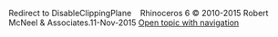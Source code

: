 ---
---

Redirect to DisableClippingPlane&#160;
&#160;
Rhinoceros 6 © 2010-2015 Robert McNeel &amp; Associates.11-Nov-2015
 [Open topic with navigation](disableclippingplane.html) 

